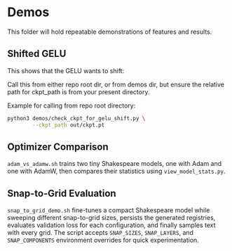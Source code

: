 # Demos

This folder will hold repeatable demonstrations of features and results.

## Shifted GELU

This shows that the GELU wants to shift:


Call this from either repo root dir, or from demos dir, but ensure the relative
path for ckpt_path is from your present directory.

Example for calling from repo root directory:

```bash
python3 demos/check_ckpt_for_gelu_shift.py \
        --ckpt_path out/ckpt.pt
```

## Optimizer Comparison

`adam_vs_adamw.sh` trains two tiny Shakespeare models, one with Adam and one
with AdamW, then compares their statistics using `view_model_stats.py`.

## Snap-to-Grid Evaluation

`snap_to_grid_demo.sh` fine-tunes a compact Shakespeare model while sweeping
different snap-to-grid sizes, persists the generated registries, evaluates
validation loss for each configuration, and finally samples text with every
grid. The script accepts `SNAP_SIZES`, `SNAP_LAYERS`, and `SNAP_COMPONENTS`
environment overrides for quick experimentation.
